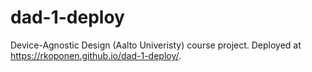 # dad-1-deploy

Device-Agnostic Design (Aalto Univeristy) course project. Deployed at https://rkoponen.github.io/dad-1-deploy/.
